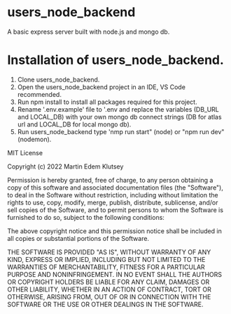 # users_node_backend
A basic express server built with node.js and mongo db.

# Installation of users_node_backend.
1. Clone users_node_backend.
2. Open the users_node_backend project in an IDE, VS Code recommended.
3. Run npm install to install all packages required for this project.
4. Rename '.env.example' file to '.env and replace the variables (DB_URL and LOCAL_DB)
with your own mongo db connect strings (DB for atlas url and LOCAL_DB for local mongo db).
5. Run users_node_backend type 'nmp run start" (node) or "npm run dev" (nodemon).


MIT License

Copyright (c) 2022 Martin Edem Klutsey

Permission is hereby granted, free of charge, to any person obtaining a copy
of this software and associated documentation files (the "Software"), to deal
in the Software without restriction, including without limitation the rights
to use, copy, modify, merge, publish, distribute, sublicense, and/or sell
copies of the Software, and to permit persons to whom the Software is
furnished to do so, subject to the following conditions:

The above copyright notice and this permission notice shall be included in all
copies or substantial portions of the Software.

THE SOFTWARE IS PROVIDED "AS IS", WITHOUT WARRANTY OF ANY KIND, EXPRESS OR
IMPLIED, INCLUDING BUT NOT LIMITED TO THE WARRANTIES OF MERCHANTABILITY,
FITNESS FOR A PARTICULAR PURPOSE AND NONINFRINGEMENT. IN NO EVENT SHALL THE
AUTHORS OR COPYRIGHT HOLDERS BE LIABLE FOR ANY CLAIM, DAMAGES OR OTHER
LIABILITY, WHETHER IN AN ACTION OF CONTRACT, TORT OR OTHERWISE, ARISING FROM,
OUT OF OR IN CONNECTION WITH THE SOFTWARE OR THE USE OR OTHER DEALINGS IN THE
SOFTWARE.
